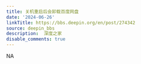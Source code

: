 ```yaml
---
title: 关机重启后会卸载百度网盘
date: '2024-06-26'
linkTitle: https://bbs.deepin.org/en/post/274342
source: deepin_bbs
description:  深度之家 
disable_comments: true
---
```

NA

